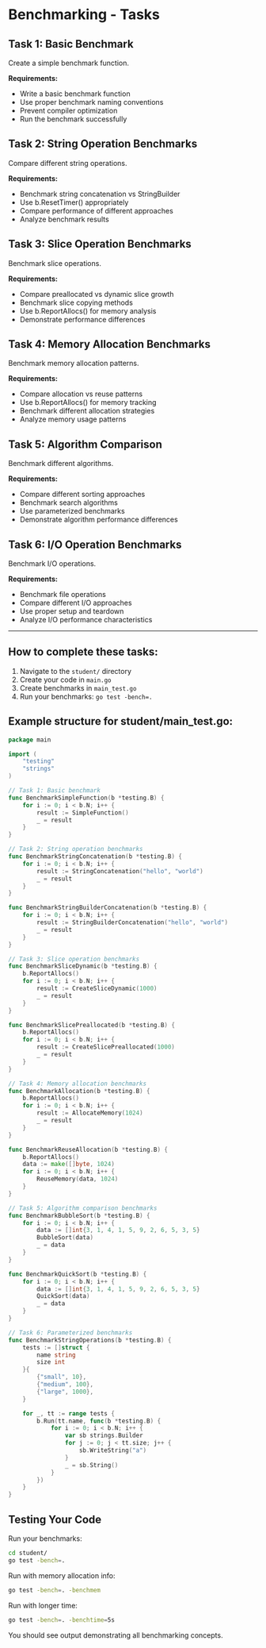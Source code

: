# Benchmarking - Tasks

## Task 1: Basic Benchmark
Create a simple benchmark function.

**Requirements:**
- Write a basic benchmark function
- Use proper benchmark naming conventions
- Prevent compiler optimization
- Run the benchmark successfully

## Task 2: String Operation Benchmarks
Compare different string operations.

**Requirements:**
- Benchmark string concatenation vs StringBuilder
- Use b.ResetTimer() appropriately
- Compare performance of different approaches
- Analyze benchmark results

## Task 3: Slice Operation Benchmarks
Benchmark slice operations.

**Requirements:**
- Compare preallocated vs dynamic slice growth
- Benchmark slice copying methods
- Use b.ReportAllocs() for memory analysis
- Demonstrate performance differences

## Task 4: Memory Allocation Benchmarks
Benchmark memory allocation patterns.

**Requirements:**
- Compare allocation vs reuse patterns
- Use b.ReportAllocs() for memory tracking
- Benchmark different allocation strategies
- Analyze memory usage patterns

## Task 5: Algorithm Comparison
Benchmark different algorithms.

**Requirements:**
- Compare different sorting approaches
- Benchmark search algorithms
- Use parameterized benchmarks
- Demonstrate algorithm performance differences

## Task 6: I/O Operation Benchmarks
Benchmark I/O operations.

**Requirements:**
- Benchmark file operations
- Compare different I/O approaches
- Use proper setup and teardown
- Analyze I/O performance characteristics

---

## How to complete these tasks:

1. Navigate to the `student/` directory
2. Create your code in `main.go`
3. Create benchmarks in `main_test.go`
4. Run your benchmarks: `go test -bench=.`


## Example structure for student/main_test.go:
```go
package main

import (
    "testing"
    "strings"
)

// Task 1: Basic benchmark
func BenchmarkSimpleFunction(b *testing.B) {
    for i := 0; i < b.N; i++ {
        result := SimpleFunction()
        _ = result
    }
}

// Task 2: String operation benchmarks
func BenchmarkStringConcatenation(b *testing.B) {
    for i := 0; i < b.N; i++ {
        result := StringConcatenation("hello", "world")
        _ = result
    }
}

func BenchmarkStringBuilderConcatenation(b *testing.B) {
    for i := 0; i < b.N; i++ {
        result := StringBuilderConcatenation("hello", "world")
        _ = result
    }
}

// Task 3: Slice operation benchmarks
func BenchmarkSliceDynamic(b *testing.B) {
    b.ReportAllocs()
    for i := 0; i < b.N; i++ {
        result := CreateSliceDynamic(1000)
        _ = result
    }
}

func BenchmarkSlicePreallocated(b *testing.B) {
    b.ReportAllocs()
    for i := 0; i < b.N; i++ {
        result := CreateSlicePreallocated(1000)
        _ = result
    }
}

// Task 4: Memory allocation benchmarks
func BenchmarkAllocation(b *testing.B) {
    b.ReportAllocs()
    for i := 0; i < b.N; i++ {
        result := AllocateMemory(1024)
        _ = result
    }
}

func BenchmarkReuseAllocation(b *testing.B) {
    b.ReportAllocs()
    data := make([]byte, 1024)
    for i := 0; i < b.N; i++ {
        ReuseMemory(data, 1024)
    }
}

// Task 5: Algorithm comparison benchmarks
func BenchmarkBubbleSort(b *testing.B) {
    for i := 0; i < b.N; i++ {
        data := []int{3, 1, 4, 1, 5, 9, 2, 6, 5, 3, 5}
        BubbleSort(data)
        _ = data
    }
}

func BenchmarkQuickSort(b *testing.B) {
    for i := 0; i < b.N; i++ {
        data := []int{3, 1, 4, 1, 5, 9, 2, 6, 5, 3, 5}
        QuickSort(data)
        _ = data
    }
}

// Task 6: Parameterized benchmarks
func BenchmarkStringOperations(b *testing.B) {
    tests := []struct {
        name string
        size int
    }{
        {"small", 10},
        {"medium", 100},
        {"large", 1000},
    }

    for _, tt := range tests {
        b.Run(tt.name, func(b *testing.B) {
            for i := 0; i < b.N; i++ {
                var sb strings.Builder
                for j := 0; j < tt.size; j++ {
                    sb.WriteString("a")
                }
                _ = sb.String()
            }
        })
    }
}
```

## Testing Your Code

Run your benchmarks:
```bash
cd student/
go test -bench=.
```

Run with memory allocation info:
```bash
go test -bench=. -benchmem
```

Run with longer time:
```bash
go test -bench=. -benchtime=5s
```

You should see output demonstrating all benchmarking concepts.